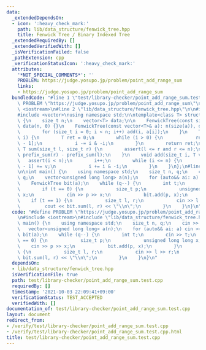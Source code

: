 ```yaml
---
data:
  _extendedDependsOn:
  - icon: ':heavy_check_mark:'
    path: lib/data_structure/fenwick_tree.hpp
    title: Fenwick Tree / Binary Indexed Tree
  _extendedRequiredBy: []
  _extendedVerifiedWith: []
  _isVerificationFailed: false
  _pathExtension: cpp
  _verificationStatusIcon: ':heavy_check_mark:'
  attributes:
    '*NOT_SPECIAL_COMMENTS*': ''
    PROBLEM: https://judge.yosupo.jp/problem/point_add_range_sum
    links:
    - https://judge.yosupo.jp/problem/point_add_range_sum
  bundledCode: "#line 1 \"test/library-checker/point_add_range_sum.test.cpp\"\n#define\
    \ PROBLEM \"https://judge.yosupo.jp/problem/point_add_range_sum\"\n\n#include\
    \ <iostream>\n#line 2 \"lib/data_structure/fenwick_tree.hpp\"\n\n#include <cassert>\n\
    #include <vector>\nusing namespace std;\n\ntemplate<class T> struct FenwickTree\
    \ {\n    size_t n;\n    vector<T> data;\n\n    FenwickTree(const size_t n): n(n),\
    \ data(n, 0) {}\n    FenwickTree(const vector<T>& a): n(size(a)), data(n, 0) {\n\
    \        for (size_t i = 0; i < n; i++) add(i, a[i]);\n    }\n    T prefix_sum(size_t\
    \ i) {\n        T ret = 0;\n        while (i > 0) {\n            ret += data[i\
    \ - 1];\n            i -= i & -i;\n        }\n        return ret;\n    }\n   \
    \ T sum(size_t l, size_t r) {\n        assert(l <= r and r <= n);\n        return\
    \ prefix_sum(r) - prefix_sum(l);\n    }\n    void add(size_t i, T v) {\n     \
    \   assert(i < n);\n        i++;\n        while (i <= n) {\n            data[i\
    \ - 1] += v;\n            i += i & -i;\n        }\n    }\n};\n#line 5 \"test/library-checker/point_add_range_sum.test.cpp\"\
    \n\nint main() {\n    using namespace std;\n    size_t n, q;\n    cin >> n >>\
    \ q;\n    vector<unsigned long long> a(n);\n    for (auto&& ai: a) cin >> ai;\n\
    \    FenwickTree bit(a);\n    while (q--) {\n        int t;\n        cin >> t;\n\
    \        if (t == 0) {\n            size_t p;\n            unsigned long long\
    \ x;\n            cin >> p >> x;\n            bit.add(p, x);\n        }\n    \
    \    if (t == 1) {\n            size_t l, r;\n            cin >> l >> r;\n   \
    \         cout << bit.sum(l, r) << \"\\n\";\n        }\n    }\n}\n"
  code: "#define PROBLEM \"https://judge.yosupo.jp/problem/point_add_range_sum\"\n\
    \n#include <iostream>\n#include \"lib/data_structure/fenwick_tree.hpp\"\n\nint\
    \ main() {\n    using namespace std;\n    size_t n, q;\n    cin >> n >> q;\n \
    \   vector<unsigned long long> a(n);\n    for (auto&& ai: a) cin >> ai;\n    FenwickTree\
    \ bit(a);\n    while (q--) {\n        int t;\n        cin >> t;\n        if (t\
    \ == 0) {\n            size_t p;\n            unsigned long long x;\n        \
    \    cin >> p >> x;\n            bit.add(p, x);\n        }\n        if (t == 1)\
    \ {\n            size_t l, r;\n            cin >> l >> r;\n            cout <<\
    \ bit.sum(l, r) << \"\\n\";\n        }\n    }\n}\n"
  dependsOn:
  - lib/data_structure/fenwick_tree.hpp
  isVerificationFile: true
  path: test/library-checker/point_add_range_sum.test.cpp
  requiredBy: []
  timestamp: '2021-10-03 22:09:41+09:00'
  verificationStatus: TEST_ACCEPTED
  verifiedWith: []
documentation_of: test/library-checker/point_add_range_sum.test.cpp
layout: document
redirect_from:
- /verify/test/library-checker/point_add_range_sum.test.cpp
- /verify/test/library-checker/point_add_range_sum.test.cpp.html
title: test/library-checker/point_add_range_sum.test.cpp
---
```

